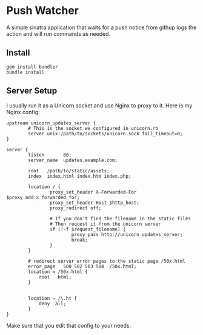 # Push Watcher

A simple sinatra application that waits for a push notice from githup logs the action and will run commands as needed.

## Install

    gem install bundler
    bundle install

## Server Setup

I usually run it as a Unicorn socket and use Nginx to proxy to it. Here is my Nginx config:

    upstream unicorn_updates_server {
            # This is the socket we configured in unicorn.rb
            server unix:/path/to/sockets/unicorn.sock fail_timeout=0;
    }

    server {
            listen       80;
            server_name  updates.example.com;

            root   /path/to/static/assets;
            index  index.html index.htm index.php;

            location / {
                    proxy_set_header X-Forwarded-For $proxy_add_x_forwarded_for;
                    proxy_set_header Host $http_host;
                    proxy_redirect off;

                    # If you don't find the filename in the static files
                    # Then request it from the unicorn server
                    if (!-f $request_filename) {
                            proxy_pass http://unicorn_updates_server;
                            break;
                    }
            }

            # redirect server error pages to the static page /50x.html
            error_page   500 502 503 504  /50x.html;
            location = /50x.html {
                root   html;
            }


            location ~ /\.ht {
                deny  all;
            }
    }

Make sure that you edit that config to your needs.
